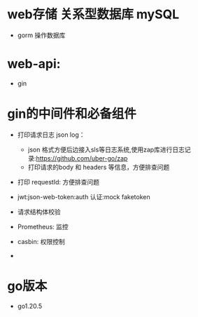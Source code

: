# web存储 关系型数据库 mySQL
- gorm 操作数据库

#  web-api:
- gin
#  gin的中间件和必备组件
- 打印请求日志 json log：
  - json 格式方便后边接入sls等日志系统,使用zap库进行日志记录:https://github.com/uber-go/zap
  -  打印请求的body 和 headers 等信息，方便排查问题

- 打印 requestId: 方便排查问题
- jwt:json-web-token:auth 认证:mock faketoken
- 请求结构体校验
- Prometheus: 监控
- casbin: 权限控制
- 
# go版本
- go1.20.5




